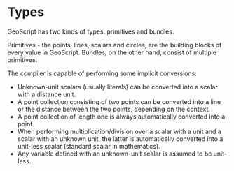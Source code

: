 # Types

GeoScript has two kinds of types: primitives and bundles.

Primitives - the points, lines, scalars and circles, are the building blocks of every value in GeoScript. Bundles, on the other hand, consist of multiple primitives.

The compiler is capable of performing some implicit conversions:
* Unknown-unit scalars (usually literals) can be converted into a scalar with a distance unit.
* A point collection consisting of two points can be converted into a line or the distance between the two points, depending on the context.
* A point collection of length one is always automatically converted into a point.
* When performing multiplication/division over a scalar with a unit and a scalar with an unknown unit, the latter is automatically converted into a unit-less scalar (standard scalar in mathematics).
* Any variable defined with an unknown-unit scalar is assumed to be unit-less.